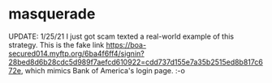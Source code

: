 # masquerade

UPDATE: 1/25/21 I just got scam texted a real-world example of this strategy. This is the fake link https://boa-secured014.myftp.org/6ba4f6ff4/signin?28bed8d6b28cdc5d989f7aefcd610922=cdd737d155e7a35b2515ed8b817c672e, which mimics Bank of America's login page. :-o
